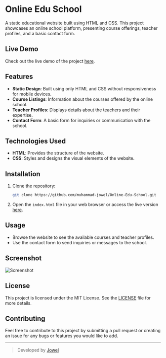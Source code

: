 # Online Edu School

A static educational website built using HTML and CSS. This project showcases an online school platform, presenting course offerings, teacher profiles, and a basic contact form.

## Live Demo

Check out the live demo of the project [here](https://muhammad-jowel.github.io/Online-Edu-School/).

## Features

- **Static Design**: Built using only HTML and CSS without responsiveness for mobile devices.
- **Course Listings**: Information about the courses offered by the online school.
- **Teacher Profiles**: Displays details about the teachers and their expertise.
- **Contact Form**: A basic form for inquiries or communication with the school.

## Technologies Used

- **HTML**: Provides the structure of the website.
- **CSS**: Styles and designs the visual elements of the website.

## Installation

1. Clone the repository:
   ```bash
   git clone https://github.com/muhammad-jowel/Online-Edu-School.git
   ```
2. Open the `index.html` file in your web browser or access the live version [here](https://muhammad-jowel.github.io/Online-Edu-School/).

## Usage

- Browse the website to see the available courses and teacher profiles.
- Use the contact form to send inquiries or messages to the school.

## Screenshot

![Screenshot](path-to-screenshot)

## License

This project is licensed under the MIT License. See the [LICENSE](./LICENSE) file for more details.

## Contributing

Feel free to contribute to this project by submitting a pull request or creating an issue for any bugs or features you would like to add.

---

> Developed by [Jowel](https://github.com/muhammad-jowel)
